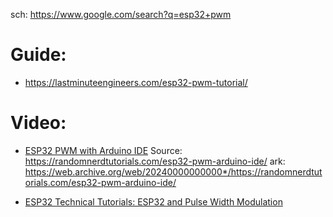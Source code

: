 sch: https://www.google.com/search?q=esp32+pwm

# Guide:
- https://lastminuteengineers.com/esp32-pwm-tutorial/

# Video:
- [ESP32 PWM with Arduino IDE](https://youtu.be/IhpYQ0DOL-E)
Source: https://randomnerdtutorials.com/esp32-pwm-arduino-ide/ ark: https://web.archive.org/web/20240000000000*/https://randomnerdtutorials.com/esp32-pwm-arduino-ide/

- [ESP32 Technical Tutorials: ESP32 and Pulse Width Modulation](https://youtu.be/rarE-WI_Y0A)
